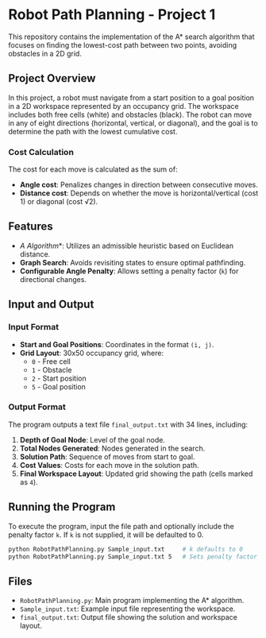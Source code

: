# Robot Path Planning - Project 1

This repository contains the implementation of the A* search algorithm that focuses on finding the lowest-cost path between two points, avoiding obstacles in a 2D grid.

## Project Overview

In this project, a robot must navigate from a start position to a goal position in a 2D workspace represented by an occupancy grid. The workspace includes both free cells (white) and obstacles (black). The robot can move in any of eight directions (horizontal, vertical, or diagonal), and the goal is to determine the path with the lowest cumulative cost.

### Cost Calculation

The cost for each move is calculated as the sum of:
- **Angle cost**: Penalizes changes in direction between consecutive moves.
- **Distance cost**: Depends on whether the move is horizontal/vertical (cost 1) or diagonal (cost √2).

## Features

- **A* Algorithm**: Utilizes an admissible heuristic based on Euclidean distance.
- **Graph Search**: Avoids revisiting states to ensure optimal pathfinding.
- **Configurable Angle Penalty**: Allows setting a penalty factor (`k`) for directional changes.

## Input and Output

### Input Format

- **Start and Goal Positions**: Coordinates in the format `(i, j)`.
- **Grid Layout**: 30x50 occupancy grid, where:
  - `0` - Free cell
  - `1` - Obstacle
  - `2` - Start position
  - `5` - Goal position

### Output Format

The program outputs a text file `final_output.txt` with 34 lines, including:
1. **Depth of Goal Node**: Level of the goal node.
2. **Total Nodes Generated**: Nodes generated in the search.
3. **Solution Path**: Sequence of moves from start to goal.
4. **Cost Values**: Costs for each move in the solution path.
5. **Final Workspace Layout**: Updated grid showing the path (cells marked as `4`).

## Running the Program
To execute the program, input the file path and optionally include the penalty factor `k`. If `k` is not supplied, it will be defaulted to 0.
 ```bash
 python RobotPathPlanning.py Sample_input.txt     # k defaults to 0
 python RobotPathPlanning.py Sample_input.txt 5   # Sets penalty factor k to 5
 ```
## Files

- `RobotPathPlanning.py`: Main program implementing the A* algorithm.
- `Sample_input.txt`: Example input file representing the workspace.
- `final_output.txt`: Output file showing the solution and workspace layout.
